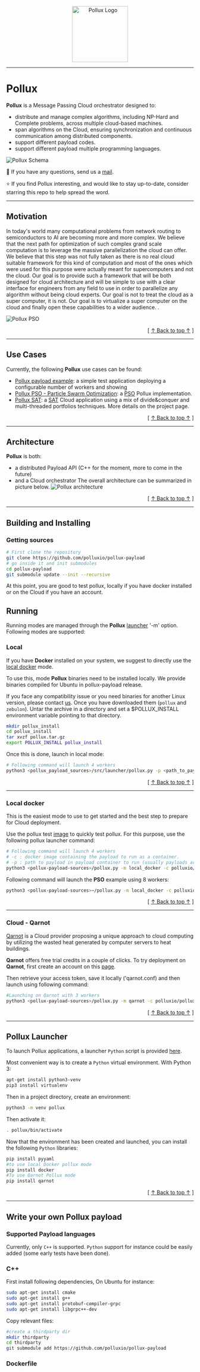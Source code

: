 <div align="center">
<img width="150" alt="Pollux Logo" src="./docs/images/pollux-logo.jpg">
</div>

---

# Pollux

**Pollux** is a Message Passing Cloud orchestrator designed to: 

- distribute and manage complex algorithms, including NP-Hard and Complete problems, across multiple cloud-based machines.
- span algorithms on the Cloud, ensuring synchronization and continuous communication among distributed components.
- support different payload codes.
- support different payload multiple programming languages.

![Pollux Schema](./docs/images/pollux-general.png)

:information_desk_person: If you have any questions, send us a [mail](mailto:christophe.alexandre@getpollux.io).

:star: If you find Pollux interesting, and would like to stay up-to-date, consider starring this repo to help spread the word.

---

## Motivation

In today's world many computational problems from network routing to semiconductors to AI are becoming more and more complex.
We believe that the next path for optimization of such complex grand scale computation is to leverage the massive parallelization the cloud can offer. 
We believe that this step was not fully taken as there is no real cloud suitable framework for this kind of computation and most of the ones which were used for this purpose were actually meant for supercomputers and not the cloud.
Our goal is to provide such a framework that will be both designed for cloud architecture and will be simple to use with a clear interface for engineers from any field to use in order to parallelize any algorithm without being cloud experts.
Our goal is not to treat the cloud as a super computer, it is not. Our goal is to virtualize a super computer on the cloud and finally open these capabilities to a wider audience. . 


![Pollux PSO](./docs/images/pollux-PSO.gif)

<div align="right">[ <a href="#introduction">↑ Back to top ↑</a> ]</div>

---

## Use Cases

Currently, the following **Pollux** use cases can be found:

- [Pollux payload example](https://github.com/polluxio/pollux-payload/blob/main/src/c%2B%2B/examples/test): a simple test application deploying a configurable number of workers and showing
- [Pollux PSO - Particle Swarm Optimization](https://github.com/polluxio/pollux-payload/tree/main/src/c%2B%2B/examples/pso): a [PSO](https://en.wikipedia.org/wiki/Particle_swarm_optimization) Pollux implementation.
- [Pollux SAT](https://github.com/polluxio/pollux-sat): a [SAT](https://en.wikipedia.org/wiki/Boolean_satisfiability_problem) Cloud application using a mix of divide&conquer and multi-threaded portfolios techniques. More details on the project page.

<div align="right">[ <a href="#introduction">↑ Back to top ↑</a> ]</div>

---

## Architecture

**Pollux** is both:

- a distributed Payload API (C++ for the moment, more to come in the future)
- and a Cloud orchestrator
The overall architecture can be summarized in picture below. 
![Pollux architecture](./docs/images/pollux-architecture.png)

<div align="right">[ <a href="#introduction">↑ Back to top ↑</a> ]</div>

---

## Building and Installing

### Getting sources

```bash
# First clone the repository
git clone https://github.com/polluxio/pollux-payload
# go inside it and init submodules
cd pollux-payload
git submodule update --init --recursive
```
At this point, you are good to test pollux, locally if you have docker installed or on the Cloud if you have an account.

## Running

Running modes are managed through the **Pollux** [launcher](#pollux-launcher) '-m' option. Following modes are supported:

### Local
If you have **Docker** installed on your system, we suggest to directly use the [local docker](#local-docker) mode.

To use this, mode **Pollux** binaries need to be installed locally. We provide binaries compiled for Ubuntu in pollux-payload release.

If you face any compatibility issue or you need binaries for another Linux version,
please contact [us](mailto:christophe.alexandre@getpollux.io). 
Once you have downloaded them (`pollux` and `zebulon`).
Untar the archive in a directory and set a $POLLUX_INSTALL environment variable pointing to that directory.

```bash
mkdir pollux_install
cd pollux_install
tar xvzf pollux.tar.gz
export POLLUX_INSTALL pollux_install
```

Once this is done, launch in local mode:

```bash
# Following command will launch 4 workers
python3 <pollux_payload_sources>/src/launcher/pollux.py -p <path_to_payload> -m local -n 4
```

<div align="right">[ <a href="#introduction">↑ Back to top ↑</a> ]</div>

---

### Local docker
This is the easiest mode to use to get started and the best step to prepare for Cloud deployment.

Use the pollux test [image](https://hub.docker.com/repository/docker/polluxio/pollux-payload-examples/general) to quickly test pollux.
For this purpose, use the following pollux launcher command:

```bash
# Following command will launch 4 workers
# -c : docker image containing the payload to run as a container.
# -p : path to payload in payload container to run (usually payloads are located in /root)
python3 <pollux-payload-sources>/pollux.py -m local_docker -c polluxio/pollux-payload-examples -p /root/pollux-payload-test -n 4 
```

Following command will launch the **PSO** example using 8 workers:

```bash
python3 <pollux-payload-sources>~/pollux.py -m local_docker -c polluxio/pollux-payload-examples -p /root/pollux-payload-pso -n 8 
```

<div align="right">[ <a href="#introduction">↑ Back to top ↑</a> ]</div>

---

### Cloud - Qarnot

[Qarnot](https://qarnot.com) is a Cloud provider proposing a unique approach to cloud computing by utilizing the wasted heat generated by computer servers to heat buildings. 

**Qarnot** offers free trial credits in a couple of clicks. To try deployment on **Qarnot**, first create an account on this [page](https://tasq.qarnot.com/login/).

Then retrieve your access token, save it locally ('qarnot.conf) and then launch using following command:

```bash
#Launching on Qarnot with 3 workers
python3 <pollux-payload-sources>/pollux.py -m qarnot -c polluxio/pollux-payload-examples -p /root/pollux-payload-pso -n 3 
```

<div align="right">[ <a href="#introduction">↑ Back to top ↑</a> ]</div>

---

## Pollux Launcher

To launch Pollux applications, a launcher `Python` script is provided [here](https://github.com/polluxio/pollux-payload/blob/main/src/launcher/pollux.py).

Most convenient way is to create a `Python` virtual environment. With Python 3:

```bash
apt-get install python3-venv
pip3 install virtualenv
```

Then in a project directory, create an environment:

```bash
python3 -m venv pollux
```

Then activate it:

```bash
. pollux/bin/activate
```

Now that the environment has been created and launched, you can install the following `Python` libraries:

```bash
pip install pyyaml
#to use local Docker pollux mode
pip install docker
#To use Qarnot Pollux mode 
pip install qarnot
```

<div align="right">[ <a href="#table-of-contents">↑ Back to top ↑</a> ]</div>

---

## Write your own Pollux payload

### Supported Payload languages

Currently, only `C++` is supported. `Python` support for instance could be easily added (some early tests have been done).

### C++

First install following dependencies, On Ubuntu for instance:

```bash
sudo apt-get install cmake
sudo apt-get install g++
sudo apt-get install protobuf-compiler-grpc
sudo apt-get install libgrpc++-dev
```

Copy relevant files:

```bash
#create a thirdparty dir
mkdir thirdparty
cd thirdparty
git submodule add https://github.com/polluxio/pollux-payload
```

### Dockerfile

```Dockerfile
```
